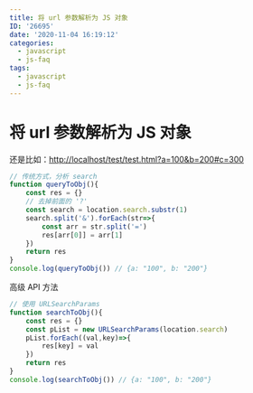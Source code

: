 ```yaml
---
title: 将 url 参数解析为 JS 对象
ID: '26695'
date: '2020-11-04 16:19:12'
categories:
  - javascript
  - js-faq
tags:
  - javascript
  - js-faq
---
```


# 将 url 参数解析为 JS 对象

还是比如：[http://localhost/test/test.html?a=100&b=200#c=300](http://localhost/test/test.html?a=100&b=200#c=300)

``` js 
// 传统方式，分析 search
function queryToObj(){
    const res = {}
    // 去掉前面的 '?'
    const search = location.search.substr(1)
    search.split('&').forEach(str=>{
        const arr = str.split('=')
        res[arr[0]] = arr[1]
    })
    return res
}
console.log(queryToObj()) // {a: "100", b: "200"}
```

高级 API 方法

``` js 
// 使用 URLSearchParams
function searchToObj(){
    const res = {}
    const pList = new URLSearchParams(location.search)
    pList.forEach((val,key)=>{
        res[key] = val
    })
    return res
}
console.log(searchToObj()) // {a: "100", b: "200"}
```
 
 
 
 
 
 
 
 
 
 
 
 
 
 
 
 
 
 
 
 
 
 
 

